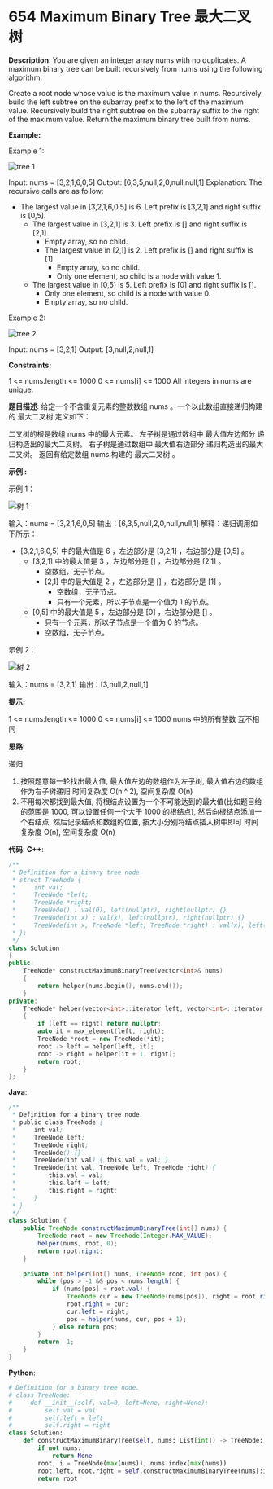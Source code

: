 # 654 Maximum Binary Tree 最大二叉树

__Description__:
You are given an integer array nums with no duplicates. A maximum binary tree can be built recursively from nums using the following algorithm:

Create a root node whose value is the maximum value in nums.
Recursively build the left subtree on the subarray prefix to the left of the maximum value.
Recursively build the right subtree on the subarray suffix to the right of the maximum value.
Return the maximum binary tree built from nums.

__Example:__

Example 1:

![tree 1](https://assets.leetcode.com/uploads/2020/12/24/tree1.jpg)

Input: nums = [3,2,1,6,0,5]
Output: [6,3,5,null,2,0,null,null,1]
Explanation: The recursive calls are as follow:

- The largest value in [3,2,1,6,0,5] is 6. Left prefix is [3,2,1] and right suffix is [0,5].
  - The largest value in [3,2,1] is 3. Left prefix is [] and right suffix is [2,1].
    - Empty array, so no child.
    - The largest value in [2,1] is 2. Left prefix is [] and right suffix is [1].
      - Empty array, so no child.
      - Only one element, so child is a node with value 1.
  - The largest value in [0,5] is 5. Left prefix is [0] and right suffix is [].
    - Only one element, so child is a node with value 0.
    - Empty array, so no child.

Example 2:

![tree 2](https://assets.leetcode.com/uploads/2020/12/24/tree2.jpg)

Input: nums = [3,2,1]
Output: [3,null,2,null,1]

__Constraints:__

1 <= nums.length <= 1000
0 <= nums[i] <= 1000
All integers in nums are unique.

__题目描述__:
给定一个不含重复元素的整数数组 nums 。一个以此数组直接递归构建的 最大二叉树 定义如下：

二叉树的根是数组 nums 中的最大元素。
左子树是通过数组中 最大值左边部分 递归构造出的最大二叉树。
右子树是通过数组中 最大值右边部分 递归构造出的最大二叉树。
返回有给定数组 nums 构建的 最大二叉树 。

__示例 :__

示例 1：

![树 1](https://assets.leetcode.com/uploads/2020/12/24/tree1.jpg)

输入：nums = [3,2,1,6,0,5]
输出：[6,3,5,null,2,0,null,null,1]
解释：递归调用如下所示：

- [3,2,1,6,0,5] 中的最大值是 6 ，左边部分是 [3,2,1] ，右边部分是 [0,5] 。
  - [3,2,1] 中的最大值是 3 ，左边部分是 [] ，右边部分是 [2,1] 。
    - 空数组，无子节点。
    - [2,1] 中的最大值是 2 ，左边部分是 [] ，右边部分是 [1] 。
      - 空数组，无子节点。
      - 只有一个元素，所以子节点是一个值为 1 的节点。
  - [0,5] 中的最大值是 5 ，左边部分是 [0] ，右边部分是 [] 。
    - 只有一个元素，所以子节点是一个值为 0 的节点。
    - 空数组，无子节点。

示例 2：

![树 2](https://assets.leetcode.com/uploads/2020/12/24/tree2.jpg)

输入：nums = [3,2,1]
输出：[3,null,2,null,1]

__提示:__

1 <= nums.length <= 1000
0 <= nums[i] <= 1000
nums 中的所有整数 互不相同

__思路__:

递归

1. 按照题意每一轮找出最大值, 最大值左边的数组作为左子树, 最大值右边的数组作为右子树递归
时间复杂度 O(n ^ 2), 空间复杂度 O(n)
2. 不用每次都找到最大值, 将根结点设置为一个不可能达到的最大值(比如题目给的范围是 1000, 可以设置任何一个大于 1000 的根结点), 然后向根结点添加一个右结点, 然后记录结点和数组的位置, 按大小分别将结点插入树中即可
时间复杂度 O(n), 空间复杂度 O(n)

__代码__:
__C++__:

```C++
/**
 * Definition for a binary tree node.
 * struct TreeNode {
 *     int val;
 *     TreeNode *left;
 *     TreeNode *right;
 *     TreeNode() : val(0), left(nullptr), right(nullptr) {}
 *     TreeNode(int x) : val(x), left(nullptr), right(nullptr) {}
 *     TreeNode(int x, TreeNode *left, TreeNode *right) : val(x), left(left), right(right) {}
 * };
 */
class Solution 
{
public:
    TreeNode* constructMaximumBinaryTree(vector<int>& nums) 
    {
        return helper(nums.begin(), nums.end());
    }
private:
    TreeNode* helper(vector<int>::iterator left, vector<int>::iterator right)
    {
        if (left == right) return nullptr;
        auto it = max_element(left, right);
        TreeNode *root = new TreeNode(*it);
        root -> left = helper(left, it);
        root -> right = helper(it + 1, right);
        return root;
    }
};
```

__Java__:

```Java
/**
 * Definition for a binary tree node.
 * public class TreeNode {
 *     int val;
 *     TreeNode left;
 *     TreeNode right;
 *     TreeNode() {}
 *     TreeNode(int val) { this.val = val; }
 *     TreeNode(int val, TreeNode left, TreeNode right) {
 *         this.val = val;
 *         this.left = left;
 *         this.right = right;
 *     }
 * }
 */
class Solution {
    public TreeNode constructMaximumBinaryTree(int[] nums) {
        TreeNode root = new TreeNode(Integer.MAX_VALUE);
        helper(nums, root, 0);
        return root.right;
    }
    
    private int helper(int[] nums, TreeNode root, int pos) {
        while (pos > -1 && pos < nums.length) {
            if (nums[pos] < root.val) {
                TreeNode cur = new TreeNode(nums[pos]), right = root.right;
                root.right = cur;
                cur.left = right;
                pos = helper(nums, cur, pos + 1);
            } else return pos;
        }
        return -1;
    }
}
```

__Python__:

```Python
# Definition for a binary tree node.
# class TreeNode:
#     def __init__(self, val=0, left=None, right=None):
#         self.val = val
#         self.left = left
#         self.right = right
class Solution:
    def constructMaximumBinaryTree(self, nums: List[int]) -> TreeNode:
        if not nums:
            return None
        root, i = TreeNode(max(nums)), nums.index(max(nums))
        root.left, root.right = self.constructMaximumBinaryTree(nums[:i]), self.constructMaximumBinaryTree(nums[i + 1:])
        return root
```
